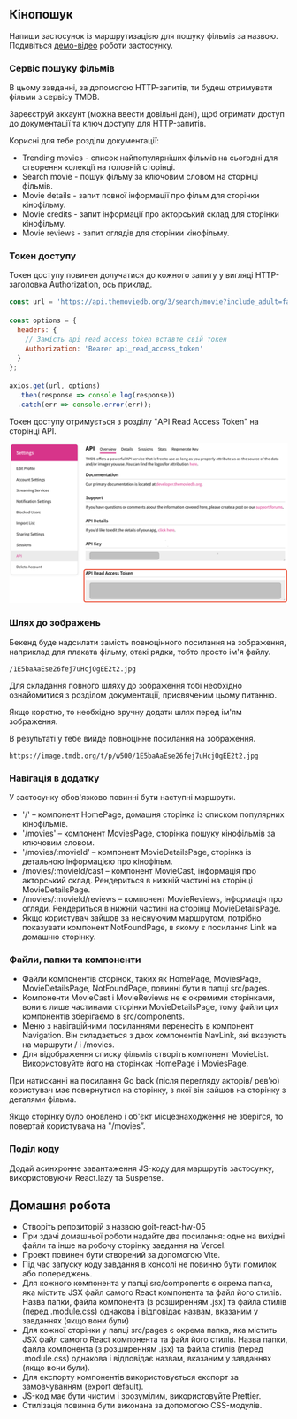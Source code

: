 ## Кінопошук
Напиши застосунок із маршрутизацією для пошуку фільмів за назвою. Подивіться [демо-відео](https://goitlmsstorage.b-cdn.net/4c6fffa5-7f06-4a1d-9f2b-ed0b4a616b28react-hw-04-preview.mp4) роботи застосунку.

### Сервіс пошуку фільмів
В цьому завданні, за допомогою HTTP-запитів, ти будеш отримувати фільми з сервісу TMDB. 

Зареєструй аккаунт (можна ввести довільні дані), щоб отримати доступ до документації та ключ доступу для HTTP-запитів.

Корисні для тебе розділи документації:
- Trending movies - список найпопулярніших фільмів на сьогодні для створення колекції на головній сторінці.
- Search movie - пошук фільму за ключовим словом на сторінці фільмів.
- Movie details - запит повної інформації про фільм для сторінки кінофільму.
- Movie credits - запит інформації про акторський склад для сторінки кінофільму.
- Movie reviews - запит оглядів для сторінки кінофільму.

### Токен доступу
Токен доступу повинен долучатися до кожного запиту у вигляді HTTP-заголовка Authorization, ось приклад.

``` javascript
const url = 'https://api.themoviedb.org/3/search/movie?include_adult=false&language=en-US&page=1';

const options = {
  headers: {
	// Замість api_read_access_token вставте свій токен
    Authorization: 'Bearer api_read_access_token'
  }
};

axios.get(url, options)
  .then(response => console.log(response))
  .catch(err => console.error(err));
```


Токен доступу отримується з розділу "API Read Access Token" на сторінці API.

<img src="./public/image.png" width=900>

### Шлях до зображень
Бекенд буде надсилати замість повноцінного посилання на зображення, наприклад для плаката фільму, отакі рядки, тобто просто ім'я файлу.

```
/1E5baAaEse26fej7uHcjOgEE2t2.jpg
```

Для складання повного шляху до зображення тобі необхідно ознайомитися з розділом документації, присвяченим цьому питанню.

Якщо коротко, то необхідно вручну додати шлях перед ім'ям зображення. 

В результаті у тебе вийде повноцінне посилання на зображення.

```
https://image.tmdb.org/t/p/w500/1E5baAaEse26fej7uHcjOgEE2t2.jpg
```

### Навігація в додатку
У застосунку обов'язково повинні бути наступні маршрути.

- '/' – компонент HomePage, домашня сторінка із списком популярних кінофільмів.
- '/movies' – компонент MoviesPage, сторінка пошуку кінофільмів за ключовим словом.
- '/movies/:movieId' – компонент MovieDetailsPage, сторінка із детальною інформацією про кінофільм.
- /movies/:movieId/cast – компонент MovieCast, інформація про акторський склад. Рендериться в нижній частині на сторінці MovieDetailsPage.
- /movies/:movieId/reviews – компонент MovieReviews, інформація про огляди. Рендериться в нижній частині на сторінці MovieDetailsPage.
- Якщо користувач зайшов за неіснуючим маршрутом, потрібно показувати компонент NotFoundPage, в якому є посилання Link на домашню сторінку.

### Файли, папки та компоненти
- Файли компонентів сторінок, таких як HomePage, MoviesPage, MovieDetailsPage, NotFoundPage, повинні бути в папці src/pages.
- Компоненти MovieCast і MovieReviews не є окремими сторінками, вони є лише частинами сторінки MovieDetailsPage, тому файли цих компонентів зберігаємо в src/components.
- Меню з навігаційними посиланнями перенесіть в компонент Navigation. Він складається з двох компонентів NavLink, які вказують на маршрути / і /movies.
- Для відображення списку фільмів створіть компонент MovieList. Використовуйте його на сторінках HomePage і MoviesPage.

При натисканні на посилання Go back (після перегляду акторів/ рев'ю) користувач має повернутися на сторінку, з якої він зайшов на сторінку з деталями фільма. 

Якщо сторінку було оновлено і об'єкт місцезнаходження не зберігся, то повертай користувача на "/movies”.

### Поділ коду
Додай асинхронне завантаження JS-коду для маршрутів застосунку, використовуючи React.lazy та Suspense.

## Домашня робота
- Створіть репозиторій з назвою goit-react-hw-05
- При здачі домашньої роботи надайте два посилання: одне на вихідні файли та інше на робочу сторінку завдання на Vercel.
- Проект повинен бути створений за допомогою Vite.
- Під час запуску коду завдання в консолі не повинно бути помилок або попереджень.
- Для кожного компонента у папці src/components є окрема папка, яка містить JSX файл самого React компонента та файл його стилів. Назва папки, файла компонента (з розширенням .jsx) та файла стилів (перед .module.css) однакова і відповідає назвам, вказаним у завданнях (якщо вони були)
- Для кожної сторінки у папці src/pages є окрема папка, яка містить JSX файл самого React компонента та файл його стилів. Назва папки, файла компонента (з розширенням .jsx) та файла стилів (перед .module.css) однакова і відповідає назвам, вказаним у завданнях (якщо вони були).
- Для експорту компонентів використовується експорт за замовчуванням (export default).
- JS-код має бути чистим і зрозумілим, використовуйте Prettier.
- Стилізація повинна бути виконана за допомогою CSS-модулів.